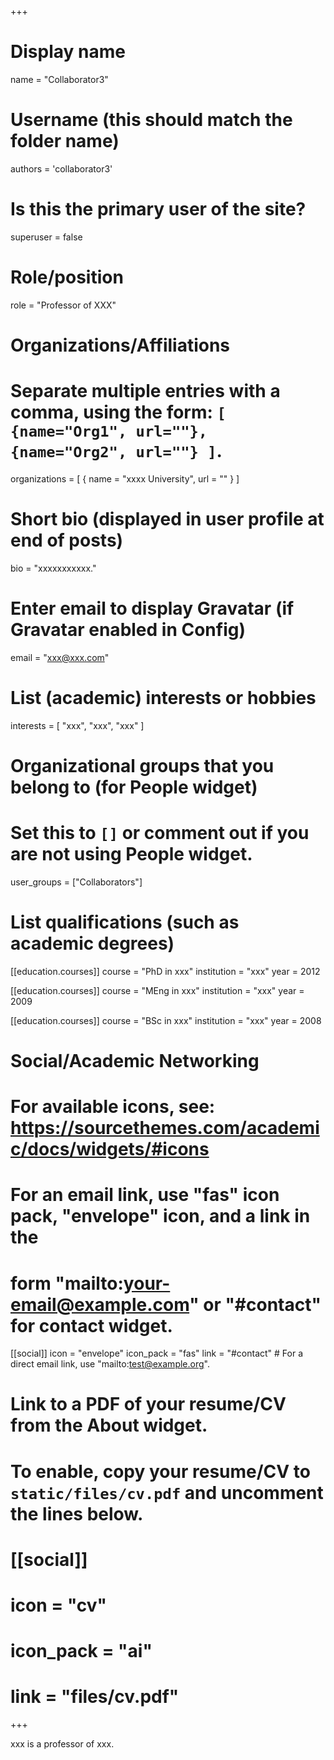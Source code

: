 +++
# Display name
name = "Collaborator3"

# Username (this should match the folder name)
authors = 'collaborator3'

# Is this the primary user of the site?
superuser = false

# Role/position
role = "Professor of XXX"

# Organizations/Affiliations
#   Separate multiple entries with a comma, using the form: `[ {name="Org1", url=""}, {name="Org2", url=""} ]`.
organizations = [ { name = "xxxx University", url = "" } ]

# Short bio (displayed in user profile at end of posts)
bio = "xxxxxxxxxxx."

# Enter email to display Gravatar (if Gravatar enabled in Config)
email = "xxx@xxx.com"

# List (academic) interests or hobbies
interests = [
  "xxx",
  "xxx",
  "xxx"
]

# Organizational groups that you belong to (for People widget)
#   Set this to `[]` or comment out if you are not using People widget.
user_groups = ["Collaborators"]

# List qualifications (such as academic degrees)
[[education.courses]]
  course = "PhD in xxx"
  institution = "xxx"
  year = 2012

[[education.courses]]
  course = "MEng in xxx"
  institution = "xxx"
  year = 2009

[[education.courses]]
  course = "BSc in xxx"
  institution = "xxx"
  year = 2008

# Social/Academic Networking
# For available icons, see: https://sourcethemes.com/academic/docs/widgets/#icons
#   For an email link, use "fas" icon pack, "envelope" icon, and a link in the
#   form "mailto:your-email@example.com" or "#contact" for contact widget.

[[social]]
  icon = "envelope"
  icon_pack = "fas"
  link = "#contact"  # For a direct email link, use "mailto:test@example.org".

# Link to a PDF of your resume/CV from the About widget.
# To enable, copy your resume/CV to `static/files/cv.pdf` and uncomment the lines below.
# [[social]]
#   icon = "cv"
#   icon_pack = "ai"
#   link = "files/cv.pdf"

+++

xxx is a professor of xxx.
